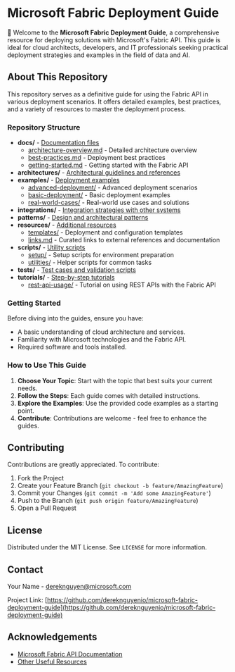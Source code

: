 
# Microsoft Fabric Deployment Guide

🚀 Welcome to the **Microsoft Fabric Deployment Guide**, a comprehensive resource for deploying solutions with Microsoft's Fabric API. This guide is ideal for cloud architects, developers, and IT professionals seeking practical deployment strategies and examples in the field of data and AI.

## About This Repository

This repository serves as a definitive guide for using the Fabric API in various deployment scenarios. It offers detailed examples, best practices, and a variety of resources to master the deployment process.

### Repository Structure

- **docs/** - [Documentation files](docs/)
  - [architecture-overview.md](docs/architecture-overview.md) - Detailed architecture overview
  - [best-practices.md](docs/best-practices.md) - Deployment best practices
  - [getting-started.md](docs/getting-started.md) - Getting started with the Fabric API
- **architectures/** - [Architectural guidelines and references](architectures/)
- **examples/** - [Deployment examples](examples/)
  - [advanced-deployment/](examples/advanced-deployment/) - Advanced deployment scenarios
  - [basic-deployment/](examples/basic-deployment/) - Basic deployment examples
  - [real-world-cases/](examples/real-world-cases/) - Real-world use cases and solutions
- **integrations/** - [Integration strategies with other systems](integrations/)
- **patterns/** - [Design and architectural patterns](patterns/)
- **resources/** - [Additional resources](resources/)
  - [templates/](resources/templates/) - Deployment and configuration templates
  - [links.md](resources/links.md) - Curated links to external references and documentation
- **scripts/** - [Utility scripts](scripts/)
  - [setup/](scripts/setup/) - Setup scripts for environment preparation
  - [utilities/](scripts/utilities/) - Helper scripts for common tasks
- **tests/** - [Test cases and validation scripts](tests/)
- **tutorials/** - [Step-by-step tutorials](tutorials/)
  - [rest-api-usage/](tutorials/rest-api-usage/) - Tutorial on using REST APIs with the Fabric API

### Getting Started

Before diving into the guides, ensure you have:

- A basic understanding of cloud architecture and services.
- Familiarity with Microsoft technologies and the Fabric API.
- Required software and tools installed.

### How to Use This Guide

1. **Choose Your Topic**: Start with the topic that best suits your current needs.
2. **Follow the Steps**: Each guide comes with detailed instructions.
3. **Explore the Examples**: Use the provided code examples as a starting point.
4. **Contribute**: Contributions are welcome - feel free to enhance the guides.

## Contributing

Contributions are greatly appreciated. To contribute:

1. Fork the Project
2. Create your Feature Branch (`git checkout -b feature/AmazingFeature`)
3. Commit your Changes (`git commit -m 'Add some AmazingFeature'`)
4. Push to the Branch (`git push origin feature/AmazingFeature`)
5. Open a Pull Request

## License

Distributed under the MIT License. See `LICENSE` for more information.

## Contact

Your Name - [dereknguyen@microsoft.com](mailto:dereknguyen@microsoft.com)

Project Link: [https://github.com/dereknguyenio/microsoft-fabric-deployment-guide](https://github.com/dereknguyenio/microsoft-fabric-deployment-guide)

## Acknowledgements

- [Microsoft Fabric API Documentation](link-to-documentation)
- [Other Useful Resources](link-to-resources)

